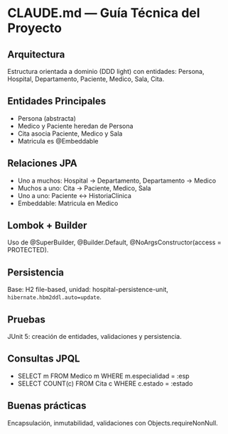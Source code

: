 # CLAUDE.md — Guía Técnica del Proyecto

##  Arquitectura
Estructura orientada a dominio (DDD light) con entidades: Persona, Hospital, Departamento, Paciente, Medico, Sala, Cita.

##  Entidades Principales
- Persona (abstracta)
- Medico y Paciente heredan de Persona
- Cita asocia Paciente, Medico y Sala
- Matricula es @Embeddable

##  Relaciones JPA
- Uno a muchos: Hospital → Departamento, Departamento → Medico
- Muchos a uno: Cita → Paciente, Medico, Sala
- Uno a uno: Paciente ↔ HistoriaClinica
- Embeddable: Matricula en Medico

##  Lombok + Builder
Uso de @SuperBuilder, @Builder.Default, @NoArgsConstructor(access = PROTECTED).

##  Persistencia
Base: H2 file-based, unidad: hospital-persistence-unit, `hibernate.hbm2ddl.auto=update`.

##  Pruebas
JUnit 5: creación de entidades, validaciones y persistencia.

##  Consultas JPQL
- SELECT m FROM Medico m WHERE m.especialidad = :esp
- SELECT COUNT(c) FROM Cita c WHERE c.estado = :estado

##  Buenas prácticas
Encapsulación, inmutabilidad, validaciones con Objects.requireNonNull.
